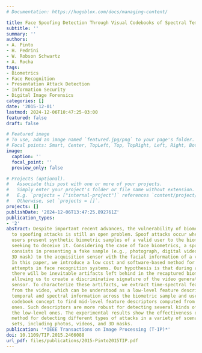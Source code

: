 ```yaml
---
# Documentation: https://hugoblox.com/docs/managing-content/

title: Face Spoofing Detection Through Visual Codebooks of Spectral Temporal Cubes
subtitle: ''
summary: ''
authors:
- A. Pinto
- H. Pedrini
- W. Robson Schwartz
- A. Rocha
tags:
- Biometrics
- Face Recognition
- Presentation Attack Detection
- Information Security
- Digital Image Forensics
categories: []
date: '2015-12-01'
lastmod: 2024-12-06T10:47:25-03:00
featured: false
draft: false

# Featured image
# To use, add an image named `featured.jpg/png` to your page's folder.
# Focal points: Smart, Center, TopLeft, Top, TopRight, Left, Right, BottomLeft, Bottom, BottomRight.
image:
  caption: ''
  focal_point: ''
  preview_only: false

# Projects (optional).
#   Associate this post with one or more of your projects.
#   Simply enter your project's folder or file name without extension.
#   E.g. `projects = ["internal-project"]` references `content/project/deep-learning/index.md`.
#   Otherwise, set `projects = []`.
projects: []
publishDate: '2024-12-06T13:47:25.892761Z'
publication_types:
- '2'
abstract: Despite important recent advances, the vulnerability of biometric systems
  to spoofing attacks is still an open problem. Spoof attacks occur when impostor
  users present synthetic biometric samples of a valid user to the biometric system
  seeking to deceive it. Considering the case of face biometrics, a spoofing attack
  consists in presenting a fake sample (e.g., photograph, digital video, or even a
  3D mask) to the acquisition sensor with the facial information of a valid user.
  In this paper, we introduce a low cost and software-based method for detecting spoofing
  attempts in face recognition systems. Our hypothesis is that during acquisition,
  there will be inevitable artifacts left behind in the recaptured biometric samples
  allowing us to create a discriminative signature of the video generated by the biometric
  sensor. To characterize these artifacts, we extract time-spectral feature descriptors
  from the video, which can be understood as a low-level feature descriptor that gathers
  temporal and spectral information across the biometric sample and use the visual
  codebook concept to find mid-level feature descriptors computed from the low-level
  ones. Such descriptors are more robust for detecting several kinds of attacks than
  the low-level ones. The experimental results show the effectiveness of the proposed
  method for detecting different types of attacks in a variety of scenarios and data
  sets, including photos, videos, and 3D masks.
publication: '*IEEE Transactions on Image Processing (T-IP)*'
doi: 10.1109/TIP.2015.2466088
url_pdf: files/publications/2015-Pinto2015TIP.pdf
---
```

